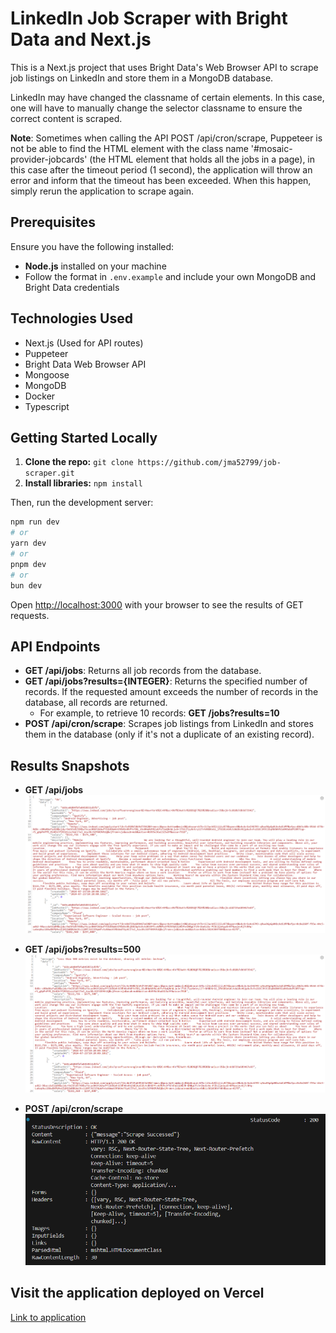 # LinkedIn Job Scraper with Bright Data and Next.js

This is a Next.js project that uses Bright Data's Web Browser API to scrape job listings on LinkedIn and store them in a MongoDB database.

LinkedIn may have changed the classname of certain elements. In this case, one will have to manually change the selector classname to ensure the correct content is scraped.

**Note**: Sometimes when calling the API POST /api/cron/scrape, Puppeteer is not be able to find the HTML element with the class name '#mosaic-provider-jobcards' (the HTML element that holds all the jobs in a page), in this case after the timeout period (1 second), the application will throw an error and inform that the timeout has been exceeded. When this happen, simply rerun the application to scrape again. 

## Prerequisites

Ensure you have the following installed:
- **Node.js** installed on your machine
- Follow the format in `.env.example` and include your own MongoDB and Bright Data credentials

## Technologies Used
 
- Next.js (Used for API routes)
- Puppeteer
- Bright Data Web Browser API
- Mongoose
- MongoDB
- Docker
- Typescript

## Getting Started Locally

1. __Clone the repo:__ `git clone https://github.com/jma52799/job-scraper.git`
2. __Install libraries:__ `npm install`

Then, run the development server:

```bash
npm run dev
# or
yarn dev
# or
pnpm dev
# or
bun dev
```

Open [http://localhost:3000](http://localhost:3000) with your browser to see the results of GET requests.

## API Endpoints

- **GET /api/jobs**: Returns all job records from the database.
- **GET /api/jobs?results={INTEGER}**: Returns the specified number of records. If the requested amount exceeds the number of records in the database, all records are returned.
   - For example, to retrieve 10 records: **GET /jobs?results=10**
- **POST /api/cron/scrape**: Scrapes job listings from LinkedIn and stores them in the database (only if it's not a duplicate of an existing record).

## Results Snapshots

- **GET /api/jobs**
![GET All Jobs Image](public/jobs.png)

- **GET /api/jobs?results=500**
![GET Some Jobs Image](public/jobs_query.png)

- **POST /api/cron/scrape**
![Scrape Success Image](public/scrape.png)

## Visit the application deployed on Vercel

 [Link to application](https://next-job-scraper.vercel.app/)
